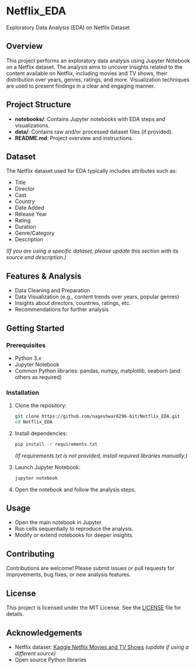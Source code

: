 # Netflix_EDA

Exploratory Data Analysis (EDA) on Netflix Dataset

## Overview

This project performs an exploratory data analysis using Jupyter Notebook on a Netflix dataset. The analysis aims to uncover insights related to the content available on Netflix, including movies and TV shows, their distribution over years, genres, ratings, and more. Visualization techniques are used to present findings in a clear and engaging manner.

## Project Structure

- **notebooks/**: Contains Jupyter notebooks with EDA steps and visualizations.
- **data/**: Contains raw and/or processed dataset files (if provided).
- **README.md**: Project overview and instructions.

## Dataset

The Netflix dataset used for EDA typically includes attributes such as:
- Title
- Director
- Cast
- Country
- Date Added
- Release Year
- Rating
- Duration
- Genre/Category
- Description

*(If you are using a specific dataset, please update this section with its source and description.)*

## Features & Analysis

- Data Cleaning and Preparation
- Data Visualization (e.g., content trends over years, popular genres)
- Insights about directors, countries, ratings, etc.
- Recommendations for further analysis

## Getting Started

### Prerequisites

- Python 3.x
- Jupyter Notebook
- Common Python libraries: pandas, numpy, matplotlib, seaborn (and others as required)

### Installation

1. Clone the repository:
    ```bash
    git clone https://github.com/nageshwar8296-bit/Netflix_EDA.git
    cd Netflix_EDA
    ```
2. Install dependencies:
    ```bash
    pip install -r requirements.txt
    ```
    *(If requirements.txt is not provided, install required libraries manually.)*

3. Launch Jupyter Notebook:
    ```bash
    jupyter notebook
    ```

4. Open the notebook and follow the analysis steps.

## Usage

- Open the main notebook in Jupyter.
- Run cells sequentially to reproduce the analysis.
- Modify or extend notebooks for deeper insights.

## Contributing

Contributions are welcome! Please submit issues or pull requests for improvements, bug fixes, or new analysis features.

## License

This project is licensed under the MIT License. See the [LICENSE](LICENSE) file for details.

## Acknowledgements

- Netflix dataset: [Kaggle Netflix Movies and TV Shows](https://www.kaggle.com/datasets/shivamb/netflix-shows) *(update if using a different source)*
- Open source Python libraries
